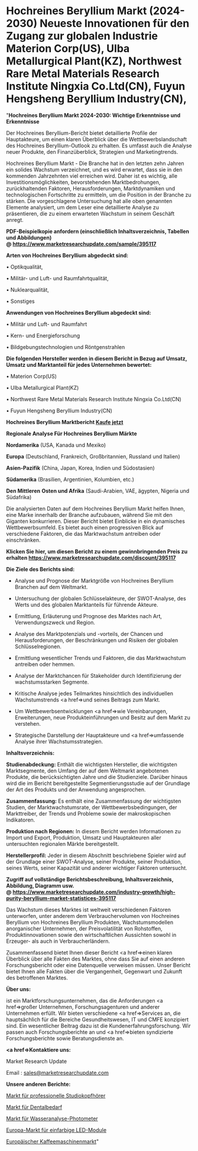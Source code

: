 # Hochreines Beryllium Markt (2024-2030) Neueste Innovationen für den Zugang zur globalen Industrie Materion Corp(US), Ulba Metallurgical Plant(KZ), Northwest Rare Metal Materials Research Institute Ningxia Co.Ltd(CN), Fuyun Hengsheng Beryllium Industry(CN), 

"<strong>Hochreines Beryllium Markt 2024-2030: Wichtige Erkenntnisse und Erkenntnisse</strong>

Der Hochreines Beryllium-Bericht bietet detaillierte Profile der Hauptakteure, um einen klaren Überblick über die Wettbewerbslandschaft des Hochreines Beryllium-Outlook zu erhalten. Es umfasst auch die Analyse neuer Produkte, den Finanzüberblick, Strategien und Marketingtrends.

Hochreines Beryllium Markt - Die Branche hat in den letzten zehn Jahren ein solides Wachstum verzeichnet, und es wird erwartet, dass sie in den kommenden Jahrzehnten viel erreichen wird. Daher ist es wichtig, alle Investitionsmöglichkeiten, bevorstehenden Marktbedrohungen, zurückhaltenden Faktoren, Herausforderungen, Marktdynamiken und technologischen Fortschritte zu ermitteln, um die Position in der Branche zu stärken. Die vorgeschlagene Untersuchung hat alle oben genannten Elemente analysiert, um dem Leser eine detaillierte Analyse zu präsentieren, die zu einem erwarteten Wachstum in seinem Geschäft anregt.

<strong><b>PDF-Beispielkopie anfordern (einschließlich Inhaltsverzeichnis, Tabellen und Abbildungen) @ </b></strong><strong><a href=https://www.marketresearchupdate.com/sample/395117><strong>https://www.marketresearchupdate.com/sample/395117</u></a></strong></strong>

<strong>Arten von Hochreines Beryllium abgedeckt sind:</strong>

• Optikqualität,

• Militär- und Luft- und Raumfahrtqualität,

• Nuklearqualität,

• Sonstiges

<strong>Anwendungen von Hochreines Beryllium abgedeckt sind:</strong>

• Militär und Luft- und Raumfahrt

• Kern- und Energieforschung

• Bildgebungstechnologien und Röntgenstrahlen

<strong>Die folgenden Hersteller werden in diesem Bericht in Bezug auf Umsatz, Umsatz und Marktanteil für jedes Unternehmen bewertet:</strong>

• Materion Corp(US)

• Ulba Metallurgical Plant(KZ)

• Northwest Rare Metal Materials Research Institute Ningxia Co.Ltd(CN)

• Fuyun Hengsheng Beryllium Industry(CN)

<strong>Hochreines Beryllium Marktbericht <a href=https://www.marketresearchupdate.com/buynow/395117>Kaufe jetzt</a></strong>

<strong>Regionale Analyse Für Hochreines Beryllium Märkte</strong>

<strong>Nordamerika</strong> (USA, Kanada und Mexiko)

<strong>Europa</strong> (Deutschland, Frankreich, Großbritannien, Russland und Italien)

<strong>Asien-Pazifik</strong> (China, Japan, Korea, Indien und Südostasien)

<strong>Südamerika</strong> (Brasilien, Argentinien, Kolumbien, etc.)

<strong>Den Mittleren</strong> <strong>Osten und Afrika</strong> (Saudi-Arabien, VAE, ägypten, Nigeria und Südafrika)

Die analysierten Daten auf dem Hochreines Beryllium Markt helfen Ihnen, eine Marke innerhalb der Branche aufzubauen, während Sie mit den Giganten konkurrieren. Dieser Bericht bietet Einblicke in ein dynamisches Wettbewerbsumfeld. Es bietet auch einen progressiven Blick auf verschiedene Faktoren, die das Marktwachstum antreiben oder einschränken.

<strong>Klicken Sie hier, um diesen Bericht zu einem gewinnbringenden Preis zu erhalten
</strong><strong><a href=https://www.marketresearchupdate.com/discount/395117>https://www.marketresearchupdate.com/discount/395117</b></u></strong></a>

<strong>Die Ziele des Berichts sind:</strong>

- Analyse und Prognose der Marktgröße von Hochreines Beryllium Branchen auf dem Weltmarkt.

- Untersuchung der globalen Schlüsselakteure, der SWOT-Analyse, des Werts und des globalen Marktanteils für führende Akteure.

- Ermittlung, Erläuterung und Prognose des Marktes nach Art, Verwendungszweck und Region.

- Analyse des Marktpotenzials und -vorteils, der Chancen und Herausforderungen, der Beschränkungen und Risiken der globalen Schlüsselregionen.

- Ermittlung wesentlicher Trends und Faktoren, die das Marktwachstum antreiben oder hemmen.

- Analyse der Marktchancen für Stakeholder durch Identifizierung der wachstumsstarken Segmente.

- Kritische Analyse jedes Teilmarktes hinsichtlich des individuellen Wachstumstrends <a href=>und</a> seines Beitrags zum Markt.

- Um Wettbewerbsentwicklungen <a href=>wie</a> Vereinbarungen, Erweiterungen, neue Produkteinführungen und Besitz auf dem Markt zu verstehen.

- Strategische Darstellung der Hauptakteure und <a href=>umfas</a>sende Analyse ihrer Wachstumsstrategien.

<strong>Inhaltsverzeichnis:</strong>

<strong>Studienabdeckung:</strong> Enthält die wichtigsten Hersteller, die wichtigsten Marktsegmente, den Umfang der auf dem Weltmarkt angebotenen Produkte, die berücksichtigten Jahre und die Studienziele. Darüber hinaus wird die im Bericht bereitgestellte Segmentierungsstudie auf der Grundlage der Art des Produkts und der Anwendung angesprochen.

<strong>Zusammenfassung:</strong> Es enthält eine Zusammenfassung der wichtigsten Studien, der Marktwachstumsrate, der Wettbewerbsbedingungen, der Markttreiber, der Trends und Probleme sowie der makroskopischen Indikatoren.

<strong>Produktion nach Regionen:</strong> In diesem Bericht werden Informationen zu Import und Export, Produktion, Umsatz und Hauptakteuren aller untersuchten regionalen Märkte bereitgestellt.

<strong>Herstellerprofil:</strong> Jeder in diesem Abschnitt beschriebene Spieler wird auf der Grundlage einer SWOT-Analyse, seiner Produkte, seiner Produktion, seines Werts, seiner Kapazität und anderer wichtiger Faktoren untersucht.

<strong><b>Zugriff auf vollständige Berichtsbeschreibung, Inhaltsverzeichnis, Abbildung, Diagramm usw. @ </b></strong><strong><a href=https://www.marketresearchupdate.com/industry-growth/high-purity-beryllium-market-statistices-395117>https://www.marketresearchupdate.com/industry-growth/high-purity-beryllium-market-statistices-395117</a></strong>

Das Wachstum dieses Marktes ist weltweit verschiedenen Faktoren unterworfen, unter anderem dem Verbrauchervolumen von Hochreines Beryllium von Hochreines Beryllium Produkten, Wachstumsmodellen anorganischer Unternehmen, der Preisvolatilität von Rohstoffen, Produktinnovationen sowie den wirtschaftlichen Aussichten sowohl in Erzeuger- als auch in Verbraucherländern.

Zusammenfassend bietet Ihnen dieser Bericht <a href=>einen</a> klaren Überblick über alle Fakten des Marktes, ohne dass Sie auf einen anderen Forschungsbericht oder eine Datenquelle verweisen müssen. Unser Bericht bietet Ihnen alle Fakten über die Vergangenheit, Gegenwart und Zukunft des betroffenen Marktes.

<strong>Über uns:</strong>

 ist ein Marktforschungsunternehmen, das die Anforderungen <a href=>großer</a> Unternehmen, Forschungsagenturen und anderer Unternehmen erfüllt. Wir bieten verschiedene <a href=>Services</a> an, die hauptsächlich für die Bereiche Gesundheitswesen, IT und CMFE konzipiert sind. Ein wesentlicher Beitrag dazu ist die Kundenerfahrungsforschung. Wir passen auch Forschungsberichte an und <a href=>bieten</a> syndizierte Forschungsberichte sowie Beratungsdienste an.

<strong><a href=>Kontaktiere uns:</a></strong>

Market Research Update

Email : sales@marketresearchupdate.com

<strong>Unsere anderen Berichte:</strong>

<a href=https://www.linkedin.com/pulse/professional-studio-headphones-market-2023-size-growth>Markt für professionelle Studiokopfhörer</a>

<a href=https://www.linkedin.com/pulse/dental-supplies-market-witness-huge-growth-2027-size-trends>Markt für Dentalbedarf</a>

<a href=https://www.linkedin.com/pulse/water-analysis-photometers-market-report>Markt für Wasseranalyse-Photometer</a>

<a href=https://www.linkedin.com/pulse/europe-single-colour-led-modules-market-future-demand>Europa-Markt für einfarbige LED-Module</a>

<a href=https://www.linkedin.com/pulse/europe-coffeemaker-market-2023-challenges-business>Europäischer Kaffeemaschinenmarkt</a>"

